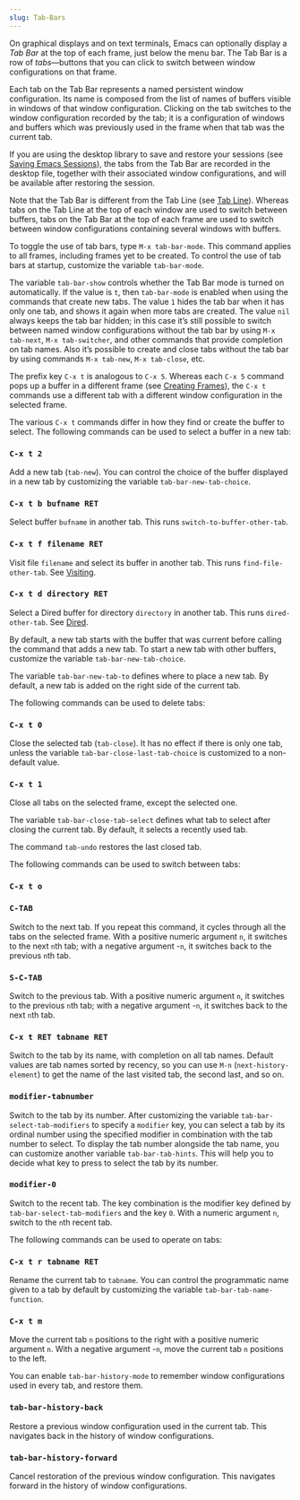 ```yaml
---
slug: Tab-Bars
---
```


On graphical displays and on text terminals, Emacs can optionally display a *Tab Bar* at the top of each frame, just below the menu bar. The Tab Bar is a row of *tabs*—buttons that you can click to switch between window configurations on that frame.

Each tab on the Tab Bar represents a named persistent window configuration. Its name is composed from the list of names of buffers visible in windows of that window configuration. Clicking on the tab switches to the window configuration recorded by the tab; it is a configuration of windows and buffers which was previously used in the frame when that tab was the current tab.

If you are using the desktop library to save and restore your sessions (see [Saving Emacs Sessions](Saving-Emacs-Sessions)), the tabs from the Tab Bar are recorded in the desktop file, together with their associated window configurations, and will be available after restoring the session.

Note that the Tab Bar is different from the Tab Line (see [Tab Line](Tab-Line)). Whereas tabs on the Tab Line at the top of each window are used to switch between buffers, tabs on the Tab Bar at the top of each frame are used to switch between window configurations containing several windows with buffers.

To toggle the use of tab bars, type `M-x tab-bar-mode`. This command applies to all frames, including frames yet to be created. To control the use of tab bars at startup, customize the variable `tab-bar-mode`.

The variable `tab-bar-show` controls whether the Tab Bar mode is turned on automatically. If the value is `t`, then `tab-bar-mode` is enabled when using the commands that create new tabs. The value `1` hides the tab bar when it has only one tab, and shows it again when more tabs are created. The value `nil` always keeps the tab bar hidden; in this case it’s still possible to switch between named window configurations without the tab bar by using `M-x tab-next`, `M-x tab-switcher`, and other commands that provide completion on tab names. Also it’s possible to create and close tabs without the tab bar by using commands `M-x tab-new`, `M-x tab-close`, etc.

The prefix key `C-x t` is analogous to `C-x 5`. Whereas each `C-x 5` command pops up a buffer in a different frame (see [Creating Frames](Creating-Frames)), the `C-x t` commands use a different tab with a different window configuration in the selected frame.

The various `C-x t` commands differ in how they find or create the buffer to select. The following commands can be used to select a buffer in a new tab:

### `C-x t 2`

Add a new tab (`tab-new`). You can control the choice of the buffer displayed in a new tab by customizing the variable `tab-bar-new-tab-choice`.

### `C-x t b bufname RET`

Select buffer `bufname` in another tab. This runs `switch-to-buffer-other-tab`.

### `C-x t f filename RET`

Visit file `filename` and select its buffer in another tab. This runs `find-file-other-tab`. See [Visiting](Visiting).

### `C-x t d directory RET`

Select a Dired buffer for directory `directory` in another tab. This runs `dired-other-tab`. See [Dired](Dired).

By default, a new tab starts with the buffer that was current before calling the command that adds a new tab. To start a new tab with other buffers, customize the variable `tab-bar-new-tab-choice`.

The variable `tab-bar-new-tab-to` defines where to place a new tab. By default, a new tab is added on the right side of the current tab.

The following commands can be used to delete tabs:

### `C-x t 0`

Close the selected tab (`tab-close`). It has no effect if there is only one tab, unless the variable `tab-bar-close-last-tab-choice` is customized to a non-default value.

### `C-x t 1`

Close all tabs on the selected frame, except the selected one.

The variable `tab-bar-close-tab-select` defines what tab to select after closing the current tab. By default, it selects a recently used tab.

The command `tab-undo` restores the last closed tab.

The following commands can be used to switch between tabs:

### `C-x t o`

### `C-TAB`

Switch to the next tab. If you repeat this command, it cycles through all the tabs on the selected frame. With a positive numeric argument `n`, it switches to the next `n`th tab; with a negative argument -`n`, it switches back to the previous `n`th tab.

### `S-C-TAB`

Switch to the previous tab. With a positive numeric argument `n`, it switches to the previous `n`th tab; with a negative argument -`n`, it switches back to the next `n`th tab.

### `C-x t RET tabname RET`

Switch to the tab by its name, with completion on all tab names. Default values are tab names sorted by recency, so you can use `M-n` (`next-history-element`) to get the name of the last visited tab, the second last, and so on.

### `modifier-tabnumber`

Switch to the tab by its number. After customizing the variable `tab-bar-select-tab-modifiers` to specify a `modifier` key, you can select a tab by its ordinal number using the specified modifier in combination with the tab number to select. To display the tab number alongside the tab name, you can customize another variable `tab-bar-tab-hints`. This will help you to decide what key to press to select the tab by its number.

### `modifier-0`

Switch to the recent tab. The key combination is the modifier key defined by `tab-bar-select-tab-modifiers` and the key `0`. With a numeric argument `n`, switch to the `n`th recent tab.

The following commands can be used to operate on tabs:

### `C-x t r tabname RET`

Rename the current tab to `tabname`. You can control the programmatic name given to a tab by default by customizing the variable `tab-bar-tab-name-function`.

### `C-x t m`

Move the current tab `n` positions to the right with a positive numeric argument `n`. With a negative argument -`n`, move the current tab `n` positions to the left.

You can enable `tab-bar-history-mode` to remember window configurations used in every tab, and restore them.

### `tab-bar-history-back`

Restore a previous window configuration used in the current tab. This navigates back in the history of window configurations.

### `tab-bar-history-forward`

Cancel restoration of the previous window configuration. This navigates forward in the history of window configurations.
